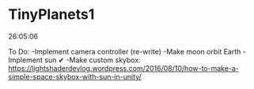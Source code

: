 # TinyPlanets1

26:05:06

To Do:
-Implement camera controller (re-write)
-Make moon orbit Earth
-Implement sun ✔
-Make custom skybox: https://lightshaderdevlog.wordpress.com/2016/08/10/how-to-make-a-simple-space-skybox-with-sun-in-unity/
